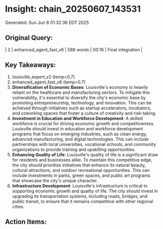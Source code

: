 # Insight: chain_20250607_143531
Generated: Sun Jun  8 01:32:36 EDT 2025

## Original Query:
| 2 | enhanced_agent_fast_v6 | 588 words | 00:16 | Final integration |

## Key Takeaways:
1. louisville_expert_v2 (temp=0.7)
2. enhanced_agent_fast_v6 (temp=0.7)
1. **Diversification of Economic Bases**: Louisville's economy is heavily reliant on the healthcare and manufacturing sectors. To mitigate this vulnerability, it's essential to diversify the city's economic base by promoting entrepreneurship, technology, and innovation. This can be achieved through initiatives such as startup accelerators, incubators, and coworking spaces that foster a culture of creativity and risk-taking.
2. **Investment in Education and Workforce Development**: A skilled workforce is crucial for driving economic growth and competitiveness. Louisville should invest in education and workforce development programs that focus on emerging industries, such as clean energy, advanced manufacturing, and digital technologies. This can include partnerships with local universities, vocational schools, and community organizations to provide training and upskilling opportunities.
3. **Enhancing Quality of Life**: Louisville's quality of life is a significant draw for residents and businesses alike. To maintain this competitive edge, the city should prioritize initiatives that enhance its natural beauty, cultural attractions, and outdoor recreational opportunities. This can include investments in parks, green spaces, and public art programs that showcase the city's unique character.
4. **Infrastructure Development**: Louisville's infrastructure is critical to supporting economic growth and quality of life. The city should invest in upgrading its transportation systems, including roads, bridges, and public transit, to ensure that it remains competitive with other regional cities.

## Action Items:
